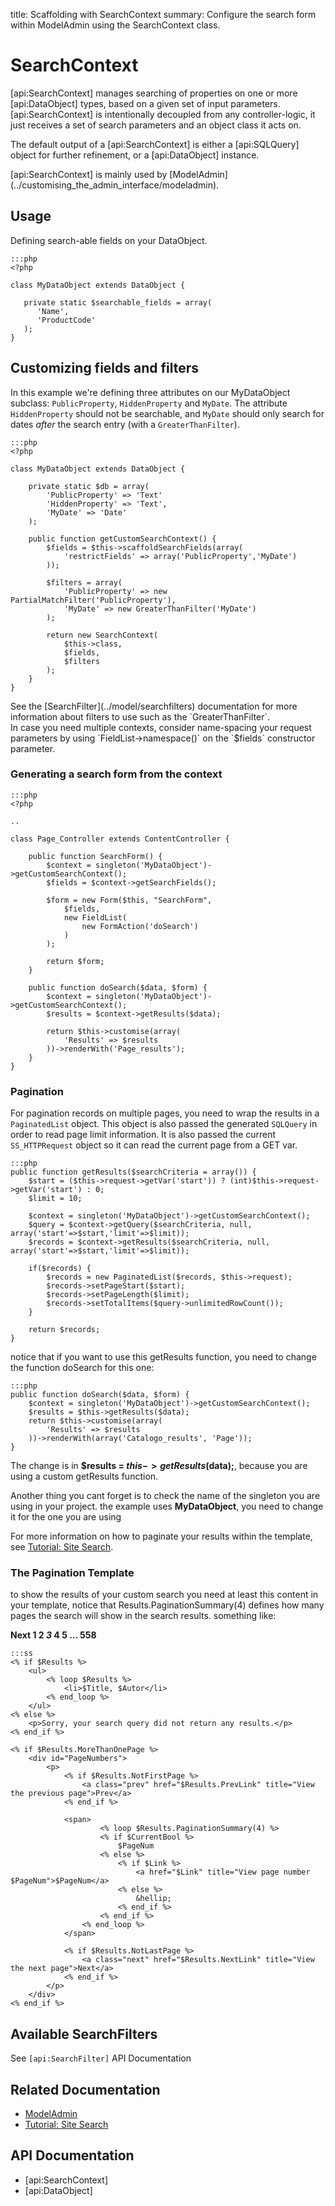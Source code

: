 title: Scaffolding with SearchContext
summary: Configure the search form within ModelAdmin using the SearchContext class.

# SearchContext

[api:SearchContext] manages searching of properties on one or more [api:DataObject] types, based on a given set of
input parameters. [api:SearchContext] is intentionally decoupled from any controller-logic, it just receives a set of
search parameters and an object class it acts on.

The default output of a [api:SearchContext] is either a [api:SQLQuery] object for further refinement, or a
[api:DataObject] instance.

<div class="notice" markdown="1">
[api:SearchContext] is mainly used by [ModelAdmin](../customising_the_admin_interface/modeladmin).
</div>

## Usage

Defining search-able fields on your DataObject.

	:::php
	<?php

	class MyDataObject extends DataObject {

	   private static $searchable_fields = array(
	      'Name',
	      'ProductCode'
	   );
	}

## Customizing fields and filters

In this example we're defining three attributes on our MyDataObject subclass: `PublicProperty`, `HiddenProperty`
and `MyDate`. The attribute `HiddenProperty` should not be searchable, and `MyDate` should only search for dates
*after* the search entry (with a `GreaterThanFilter`).

	:::php
	<?php

	class MyDataObject extends DataObject {

		private static $db = array(
			'PublicProperty' => 'Text'
			'HiddenProperty' => 'Text',
			'MyDate' => 'Date'
		);
		
		public function getCustomSearchContext() {
			$fields = $this->scaffoldSearchFields(array(
				'restrictFields' => array('PublicProperty','MyDate')
			));

			$filters = array(
				'PublicProperty' => new PartialMatchFilter('PublicProperty'),
				'MyDate' => new GreaterThanFilter('MyDate')
			);

			return new SearchContext(
				$this->class, 
				$fields, 
				$filters
			);
		}
	}

<div class="notice" markdown="1">
See the [SearchFilter](../model/searchfilters) documentation for more information about filters to use such as the
`GreaterThanFilter`.
</div>

<div class="notice" markdown="1">
In case you need multiple contexts, consider name-spacing your request parameters by using `FieldList->namespace()` on
the `$fields` constructor parameter.
</div>

### Generating a search form from the context

	:::php
	<?php

	..

	class Page_Controller extends ContentController {

		public function SearchForm() {
			$context = singleton('MyDataObject')->getCustomSearchContext();
			$fields = $context->getSearchFields();

			$form = new Form($this, "SearchForm",
				$fields,
				new FieldList(
					new FormAction('doSearch')
				)
			);

			return $form;
		}

		public function doSearch($data, $form) {
			$context = singleton('MyDataObject')->getCustomSearchContext();
			$results = $context->getResults($data);

			return $this->customise(array(
				'Results' => $results
			))->renderWith('Page_results');
		}
	}

### Pagination

For pagination records on multiple pages, you need to wrap the results in a
`PaginatedList` object. This object is also passed the generated `SQLQuery`
in order to read page limit information. It is also passed the current
`SS_HTTPRequest` object so it can read the current page from a GET var.

	:::php
	public function getResults($searchCriteria = array()) {
		$start = ($this->request->getVar('start')) ? (int)$this->request->getVar('start') : 0;
		$limit = 10;
			
		$context = singleton('MyDataObject')->getCustomSearchContext();
		$query = $context->getQuery($searchCriteria, null, array('start'=>$start,'limit'=>$limit));
		$records = $context->getResults($searchCriteria, null, array('start'=>$start,'limit'=>$limit));
		
		if($records) {
			$records = new PaginatedList($records, $this->request);
			$records->setPageStart($start);
			$records->setPageLength($limit);
			$records->setTotalItems($query->unlimitedRowCount());
		}
		
		return $records;
	}


notice that if you want to use this getResults function, you need to change the function doSearch for this one:

	:::php
	public function doSearch($data, $form) {
		$context = singleton('MyDataObject')->getCustomSearchContext();
		$results = $this->getResults($data);
		return $this->customise(array(
			'Results' => $results
		))->renderWith(array('Catalogo_results', 'Page'));
	}


The change is in **$results = $this->getResults($data);**, because you are using a custom getResults function.

Another thing you cant forget is to check the name of the singleton you are using in your project. the example uses
**MyDataObject**, you need to change it for the one you are using

For more information on how to paginate your results within the template, see [Tutorial: Site Search](/tutorials/4-site-search).


### The Pagination Template

to show the results of your custom search you need at least this content in your template, notice that
Results.PaginationSummary(4) defines how many pages the search will show in the search results. something like:

**Next   1 2  *3*  4  5 &hellip; 558**  


	:::ss
	<% if $Results %>
		<ul>
			<% loop $Results %>
				<li>$Title, $Autor</li>
			<% end_loop %>
		</ul>
	<% else %>
		<p>Sorry, your search query did not return any results.</p>
	<% end_if %>
	
	<% if $Results.MoreThanOnePage %>
		<div id="PageNumbers">
			<p>
				<% if $Results.NotFirstPage %>
					<a class="prev" href="$Results.PrevLink" title="View the previous page">Prev</a>
				<% end_if %>
			
				<span>
			    		<% loop $Results.PaginationSummary(4) %>
						<% if $CurrentBool %>
							$PageNum
						<% else %>
							<% if $Link %>
								<a href="$Link" title="View page number $PageNum">$PageNum</a>
							<% else %>
								&hellip;
							<% end_if %>
						<% end_if %>
					<% end_loop %>
				</span>
			
				<% if $Results.NotLastPage %>
					<a class="next" href="$Results.NextLink" title="View the next page">Next</a>
				<% end_if %>
			</p>
		</div>
	<% end_if %>


## Available SearchFilters

See `[api:SearchFilter]` API Documentation


## Related Documentation

* [ModelAdmin](../customising_the_cms/modeladmin)
* [Tutorial: Site Search](/tutorials/site_search)

## API Documentation

* [api:SearchContext]
* [api:DataObject]

